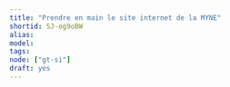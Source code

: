 ```yaml
---
title: "Prendre en main le site internet de la MYNE"
shortid: SJ-og9oBW
alias:
model:
tags:
node: ["gt-si"]
draft: yes
---
```


